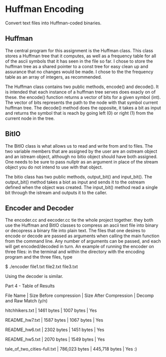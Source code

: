 # Huffman Encoding

Convert text files into Huffman-coded binaries.

## Huffman

The central program for this assignment is the Huffman class. This class stores a Huffman tree that it computes, as well as a frequency table for all of the ascii symbols that it has seen in the file so far. I chose to store the huffman tree as a shared pointer to a const tree for easy clean up and assurance that no changes would be made. I chose to the the frequency table as an array of integers, as recommended. 

The Huffman class contains two public methods, encode() and decode(). It is intended that each instance of a huffman tree serves does exacly on of these. the encode() function returns a vector of bits for a given symbol (int). The vector of bits represents the path to the node with that symbol current huffman tree. The decode() method does the opposite, it takes a bit as input and returns the symbol that is reach by going left (0) or right (1) from the current node in the tree. 

## BitIO

The BitIO class is what allows us to read and write from and to files. The two variable members that are assigned by the user are an ostream object and an istream object, although no bitio object should have both assigned. One needs to be sure to pass nullptr as an argument in place of the stream object you do not intend to use with that object. 

The bitio class has two public methods, output_bit() and input_bit(). The output_bit() method takes a biot as input and sends it to the ostream defined when the object was created. The input_bit() method read a single bit through the istream and outputs it to the caller.

## Encoder and Decoder

The encoder.cc and eecoder.cc tie the whole project together. they both use the Huffman and BitIO classes to compress an ascii text file into binary or decopress a binary file into plain text. The files that one desires to encode or decode are passed as arguments when calling the main function from the command line. Any number of arguments can be passed, and each will get encoded/decoded in turn. An example of running the encoder on three files: in the terminal and within the directory with the encoding program and the three files, type

$ ./encoder file1.txt file2.txt file3.txt

Using the decoder is similar.


Part 4 - Table of Results

  File Name      | Size Before compression  | Size After Compression | Decomp and Raw Match (y/n) 

hitchhikers.txt  | 1461 bytes               | 1007 bytes             | Yes 

README_hw7.txt   | 1587 bytes               | 1067 bytes             | Yes

README_hw6.txt   | 2302 bytes               | 1451 bytes             | Yes

README_hw5.txt   | 2070 bytes               | 1549 bytes             | Yes

tale_of_two_cities-full.txt | 786,023 bytes | 445,718 bytes          | Yes :)



